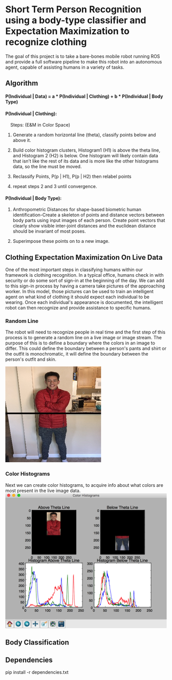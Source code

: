 # Short Term Person Recognition using a body-type classifier and Expectation Maximization to recognize clothing
The goal of this project is to take a bare-bones mobile robot running ROS and provide a full software pipeline to make this robot into an autonomous agent, capable of assisting humans in a variety of tasks.

## Algorithm

#### P(Individual | Data) =  a * P(Individual | Clothing) + b * P(Individual | Body Type)

#### P(Individual | Clothing):

&nbsp;&nbsp;&nbsp; Steps: (E&M in Color Space)

1. Generate a random horizontal line (theta), classify points below and above it.

2. Build color histogram clusters, Histogram1 (H1) is above the theta line, and Histogram 2 (H2) is below. One histogram will likely contain data that isn’t like the rest of its data and is more like the other histograms data, so the line must be moved.

3. Reclassify Points, P(p | H1), P(p | H2) then relabel points

4. repeat steps 2 and 3 until convergence.



#### P(Individual | Body Type):

 1. Anthropometric Distances for shape-based biometric human identification-Create a skeleton
 of points and distance vectors between body parts using input images of each person. Create point vectors that clearly show visible inter-joint distances and the euclidean distance should be invariant of most poses.

2. Superimpose these points on to a new image.



##  Clothing Expectation Maximization On Live Data
One of the most important steps in classifying humans within our framework is clothing recognition. In a typical office, humans check in with security or do some sort of sign-in at the beginning of the day. We can add to this sign-in process by having a camera take pictures of the approaching worker. In this model, those pictures can be used to train an intelligent agent on what kind of clothing it should expect each individual to be wearing. Once each individual's appearance is documented, the intelligent robot can then recognize and provide assistance to specific humans.

###  Random Line
The robot will need to recognize people in real time and the first step of this process is to generate a random line on a live image or image stream. The purpose of this is to define a boundary where the colors in an image to differ. This could define the boundary between a person's pants and shirt or the outfit is monochromatic, it will define the boundary between the person's outfit and skin.

![A-Probabilistic-Framework-for-Short-Term-Person-Recognition-line](https://raw.githubusercontent.com/julianweisbord/A-Probabilistic-Framework-for-Short-Term-Person-Recognition/master/data_capture/manipulated_images/line.jpeg)
###  Color Histograms
Next we can create color histograms, to acquire info about what colors are most present in the live image data.
![A-Probabilistic-Framework-for-Short-Term-Person-Recognition-color_histograms](https://raw.githubusercontent.com/julianweisbord/A-Probabilistic-Framework-for-Short-Term-Person-Recognition/master/data_capture/manipulated_images/color_histograms.png)
##  Body Classification

##  Dependencies
pip install -r dependencies.txt
